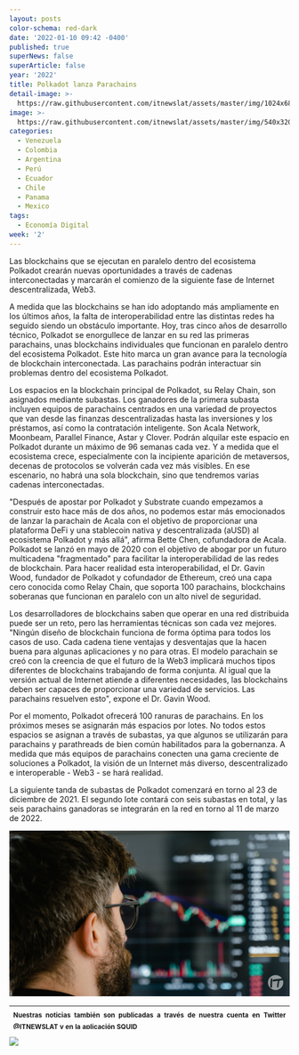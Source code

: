 ```yaml
---
layout: posts
color-schema: red-dark
date: '2022-01-10 09:42 -0400'
published: true
superNews: false
superArticle: false
year: '2022'
title: Polkadot lanza Parachains
detail-image: >-
  https://raw.githubusercontent.com/itnewslat/assets/master/img/1024x680/blockchains-g.jpg
image: >-
  https://raw.githubusercontent.com/itnewslat/assets/master/img/540x320/blockchains-p.jpg
categories:
  - Venezuela
  - Colombia
  - Argentina
  - Perú
  - Ecuador
  - Chile
  - Panama
  - Mexico
tags:
  - Economía Digital
week: '2'
---
```

Las blockchains que se ejecutan en paralelo dentro del ecosistema Polkadot crearán nuevas oportunidades a través de cadenas interconectadas y marcarán el comienzo de la siguiente fase de Internet descentralizada, Web3.
 
A medida que las blockchains se han ido adoptando más ampliamente en los últimos años, la falta de interoperabilidad entre las distintas redes ha seguido siendo un obstáculo importante. Hoy, tras cinco años de desarrollo técnico, Polkadot se enorgullece de lanzar en su red las primeras parachains, unas blockchains individuales que funcionan en paralelo dentro del ecosistema Polkadot. Este hito marca un gran avance para la tecnología de blockchain interconectada. Las parachains podrán interactuar sin problemas dentro del ecosistema Polkadot.
 
Los espacios en la blockchain principal de Polkadot, su Relay Chain, son asignados mediante subastas. Los ganadores de la primera subasta incluyen equipos de parachains centrados en una variedad de proyectos que van desde las finanzas descentralizadas hasta las inversiones y los préstamos, así como la contratación inteligente. Son Acala Network, Moonbeam, Parallel Finance, Astar y Clover. Podrán alquilar este espacio en Polkadot durante un máximo de 96 semanas cada vez. Y a medida que el ecosistema crece, especialmente con la incipiente aparición de metaversos, decenas de protocolos se volverán cada vez más visibles. En ese escenario, no habrá una sola blockchain, sino que tendremos varias cadenas interconectadas.
 
"Después de apostar por Polkadot y Substrate cuando empezamos a construir esto hace más de dos años, no podemos estar más emocionados de lanzar la parachain de Acala con el objetivo de proporcionar una plataforma DeFi y una stablecoin nativa y descentralizada (aUSD) al ecosistema Polkadot y más allá", afirma Bette Chen, cofundadora de Acala.
Polkadot se lanzó en mayo de 2020 con el objetivo de abogar por un futuro multicadena "fragmentado" para facilitar la interoperabilidad de las redes de blockchain. Para hacer realidad esta interoperabilidad, el Dr. Gavin Wood, fundador de Polkadot y cofundador de Ethereum, creó una capa cero conocida como Relay Chain, que soporta 100 parachains, blockchains soberanas que funcionan en paralelo con un alto nivel de seguridad.

Los desarrolladores de blockchains saben que operar en una red distribuida puede ser un reto, pero las herramientas técnicas son cada vez mejores. "Ningún diseño de blockchain funciona de forma óptima para todos los casos de uso. Cada cadena tiene ventajas y desventajas que la hacen buena para algunas aplicaciones y no para otras. El modelo parachain se creó con la creencia de que el futuro de la Web3 implicará muchos tipos diferentes de blockchains trabajando de forma conjunta. Al igual que la versión actual de Internet atiende a diferentes necesidades, las blockchains deben ser capaces de proporcionar una variedad de servicios. Las parachains resuelven esto", expone el Dr. Gavin Wood.

Por el momento, Polkadot ofrecerá 100 ranuras de parachains. En los próximos meses se asignarán más espacios por lotes. No todos estos espacios se asignan a través de subastas, ya que algunos se utilizarán para parachains y parathreads de bien común habilitados para la gobernanza. A medida que más equipos de parachains conecten una gama creciente de soluciones a Polkadot, la visión de un Internet más diverso, descentralizado e interoperable - Web3 - se hará realidad.
 
La siguiente tanda de subastas de Polkadot comenzará en torno al 23 de diciembre de 2021. El segundo lote contará con seis subastas en total, y las seis parachains ganadoras se integrarán en la red en torno al 11 de marzo de 2022.

![](https://raw.githubusercontent.com/itnewslat/assets/master/img/540x320/blockchains-p.jpg)

<table style="height: 42px;" width="569">
<tbody>
<tr>
<td style="text-align: justify;"><sub><strong>Nuestras noticias también son publicadas a través de nuestra cuenta en Twitter <a href="https://twitter.com/itnewslat?lang=es">@ITNEWSLAT</a> y en la aplicación <a href="https://squidapp.co/en/">SQUID</a></strong></sub></td>
</tr>
</tbody>
</table>

<img src="https://tracker.metricool.com/c3po.jpg?hash=56f88a41e39ab42c063cc51676587a04"/>